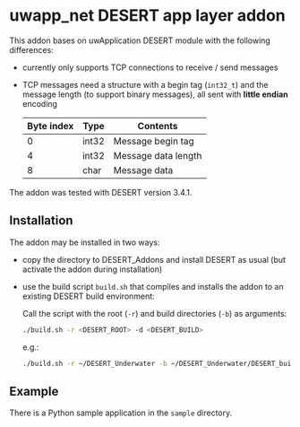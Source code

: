 # uwapp_net DESERT app layer addon

This addon bases on uwApplication DESERT module with the following differences:

- currently only supports TCP connections to receive / send messages
- TCP messages need a structure with a begin tag (`int32_t`) and the message length 
  (to support binary messages), all sent with **little endian** encoding
  
    | Byte index | Type  | Contents            |
    |------------|-------|---------------------|
    | 0          | int32 | Message begin tag   |
    | 4          | int32 | Message data length |
    | 8          | char  | Message data        |
    
    
The addon was tested with DESERT version 3.4.1. 

## Installation

The addon may be installed in two ways:

- copy the directory to DESERT_Addons and install DESERT as usual (but activate the addon during installation)
- use the build script `build.sh` that compiles and installs the addon to an existing DESERT build environment:

  Call the script with the root (`-r`) and build directories (`-b`) as arguments:

    ```sh
    ./build.sh -r <DESERT_ROOT> -d <DESERT_BUILD>
    ```
  e.g.:

    ```sh
    ./build.sh -r ~/DESERT_Underwater -b ~/DESERT_Underwater/DESERT_buildCopy_LOCAL
    ```
    
## Example

There is a Python sample application in the `sample` directory. 
